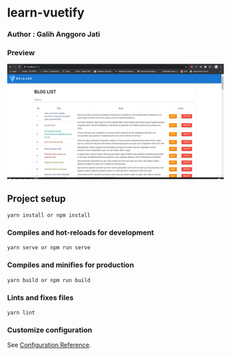 # learn-vuetify

### Author : Galih Anggoro Jati

### Preview 
![alt text](https://github.com/galeeh16/learn-vuetify/blob/master/src/assets/Capture.PNG)

## Project setup
```
yarn install or npm install
```

### Compiles and hot-reloads for development
```
yarn serve or npm run serve
```

### Compiles and minifies for production
```
yarn build or npm run build
```

### Lints and fixes files
```
yarn lint
```

### Customize configuration
See [Configuration Reference](https://cli.vuejs.org/config/).